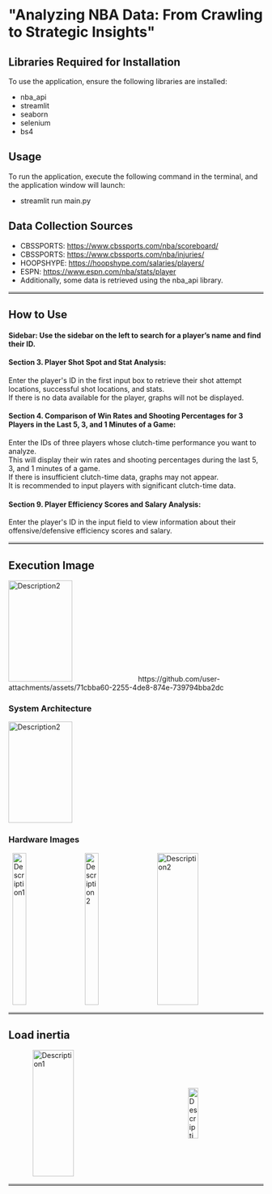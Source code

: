 # "Analyzing NBA Data: From Crawling to Strategic Insights"

## Libraries Required for Installation

To use the application, ensure the following libraries are installed:
- nba_api
- streamlit
- seaborn
- selenium
- bs4

## Usage

To run the application, execute the following command in the terminal, and the application window will launch:  
- streamlit run main.py

## Data Collection Sources

- CBSSPORTS: https://www.cbssports.com/nba/scoreboard/
- CBSSPORTS: https://www.cbssports.com/nba/injuries/
- HOOPSHYPE: https://hoopshype.com/salaries/players/
- ESPN: https://www.espn.com/nba/stats/player
- Additionally, some data is retrieved using the nba_api library.
<hr style="border-top: 3px solid #bbb;">

## How to Use

#### Sidebar: Use the sidebar on the left to search for a player’s name and find their ID.  
  
#### Section 3. Player Shot Spot and Stat Analysis:

Enter the player's ID in the first input box to retrieve their shot attempt locations, successful shot locations, and stats.  
If there is no data available for the player, graphs will not be displayed.  

#### Section 4. Comparison of Win Rates and Shooting Percentages for 3 Players in the Last 5, 3, and 1 Minutes of a Game:

Enter the IDs of three players whose clutch-time performance you want to analyze.  
This will display their win rates and shooting percentages during the last 5, 3, and 1 minutes of a game.  
If there is insufficient clutch-time data, graphs may not appear.  
It is recommended to input players with significant clutch-time data.  

#### Section 9. Player Efficiency Scores and Salary Analysis:

Enter the player's ID in the input field to view information about their offensive/defensive efficiency scores and salary.  
<hr style="border-top: 3px solid #bbb;">

## Execution Image

<img src="https://github.com/user-attachments/assets/71cbba60-2255-4de8-874e-739794bba2dc" alt="Description2" style="width: 50%; height: 200px;">  
https://github.com/user-attachments/assets/71cbba60-2255-4de8-874e-739794bba2dc


  
### System Architecture
<img src="https://github.com/user-attachments/assets/f71ccd54-e052-4c49-92e8-f7874f00a6e1" alt="Description2" style="width: 50%; height: 200px;">  

### Hardware Images
<div style="display: flex; justify-content: space-around;">
  <img src="https://github.com/user-attachments/assets/9d6a52ba-993f-44bc-ac42-0f91d5d575c0" alt="Description1" style="width: 23%; height: 300px; margin-right: 2%;">
  <img src="https://github.com/user-attachments/assets/040bea4c-3475-4842-9532-60c6ee922d72" alt="Description2" style="width: 23%; height: 300px; margin-right: 2%;">
  <img src="https://github.com/user-attachments/assets/8365030e-4028-4324-a1d5-a86413f4f0c2" alt="Description2" style="width: 40%; height: 300px;">
</div>
<hr style="border-top: 3px solid #bbb;">

## Load inertia
<div style="display: flex; justify-content: space-around; align-items: center;">
  <img src="https://github.com/user-attachments/assets/edf8146a-45c5-4cba-8799-0b88b8bb135a" alt="Description1" style="width: 40%; height: 250px; margin-right: 2%;">
  <img src="https://github.com/user-attachments/assets/e4f0d2ac-1bcc-4d2f-aac7-40b35eef1a09" alt="Description" alt="Description2" style="width: 20%; height: 100px;">
</div>
<hr style="border-top: 3px solid #bbb;">


